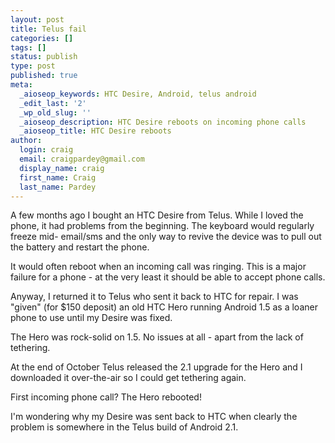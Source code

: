 ```yaml
---
layout: post
title: Telus fail
categories: []
tags: []
status: publish
type: post
published: true
meta:
  _aioseop_keywords: HTC Desire, Android, telus android
  _edit_last: '2'
  _wp_old_slug: ''
  _aioseop_description: HTC Desire reboots on incoming phone calls
  _aioseop_title: HTC Desire reboots
author:
  login: craig
  email: craigpardey@gmail.com
  display_name: craig
  first_name: Craig
  last_name: Pardey
---
```


A few months ago I bought an HTC Desire from Telus. While I loved the phone,
it had problems from the beginning. The keyboard would regularly freeze mid-
email/sms and the only way to revive the device was to pull out the battery
and restart the phone.

It would often reboot when an incoming call was ringing. This is a major
failure for a phone - at the very least it should be able to accept phone
calls.

Anyway, I returned it to Telus who sent it back to HTC for repair. I was
"given" (for $150 deposit) an old HTC Hero running Android 1.5 as a loaner
phone to use until my Desire was fixed.

The Hero was rock-solid on 1.5. No issues at all - apart from the lack of
tethering.

At the end of October Telus released the 2.1 upgrade for the Hero and I
downloaded it over-the-air so I could get tethering again.

First incoming phone call? The Hero rebooted!

I'm wondering why my Desire was sent back to HTC when clearly the problem is
somewhere in the Telus build of Android 2.1.

